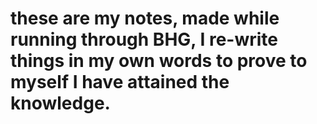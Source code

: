 # these are my notes, made while running through BHG, I re-write things in my own words to prove to myself I have attained the knowledge.

